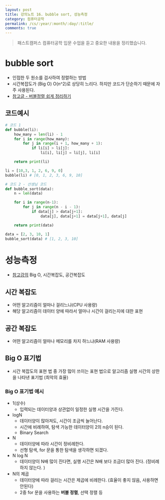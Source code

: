 ```yaml
---
layout: post
title: 강의노트 16. bubble sort, 성능측정
category: 컴퓨터공학
permalink: /cs/:year/:month/:day/:title/
comments: true
---
```

> 패스트캠퍼스 컴퓨터공학 입문 수업을 듣고 중요한 내용을 정리했습니다.

# bubble sort
- 인접한 두 원소를 검사하여 정렬하는 방법
- 시간복잡도가 (Big O) O(n^2)로 상당히 느리다. 하지만 코드가 단순하기 때문에 자주 사용된다.
- [참고글 - 버블정렬 쉽게 정리하기](http://www.jynote.net/490)

## 코드예시

```python
# 코드 1
def bubble(li):
    how_many = len(li) - 1
    for i in range(how_many):
        for j in range(i + 1, how_many + 1):
            if li[i] > li[j]:
                li[i], li[j] = li[j], li[i]   

    return print(li)

li = [10,3, 1, 2, 6, 9, 0]
bubble(li) # [0, 1, 2, 3, 6, 9, 10]

# 코드 2 - 선생님 코드
def bubble_sort(data):
    n = len(data)

    for i in range(n-1):
        for j in range(n - i - 1):
            if data[j] > data[j+1]:
                data[j], data[j+1] = data[j+1], data[j]   

    return print(data)  

data = [2, 3, 10, 1]
bubble_sort(data) # [1, 2, 3, 10]
```

# 성능측정
- [참고강의](https://www.inflearn.com/course/%EC%BD%94%EB%94%A9-%EC%9D%B8%ED%84%B0%EB%B7%B0 ) Big O, 시간복잡도, 공간복잡도

##  시간 복잡도
- 어떤 알고리즘이 얼마나 걸리느냐(CPU 사용량)
- 해당 알고리즘이 데이터 양에 따라서 얼마나 시간이 걸리는지에 대한 표현

## 공간 복잡도
- 어떤 알고리즘이 얼마나 메모리를 차지 하느냐(RAM 사용량)

## Big O 표기법
- 시간 복잡도의 표현 법 중 가장 많이 쓰이는 표현 법으로 알고리즘 실행 시간의 상한을 나타낸 표기법 (최악의 효율)

### Big O 표기법 예시
- 1(상수)
  - 입력되는 데이터양과 상관없이 일정한 실행 시간을 가진다.
- logN
  - 데이터양이 많아져도, 시간이 조금씩 늘어난다.
  - 시간에 비례하여, 탐색 가능한 데이터양이 2의 n승이 된다.
  - Binary Search
- N
  - 데이터양에 따라 시간이 정비례한다.
  - 선형 탐색, for 문을 통한 탐색을 생각하면 되겠다.
- N log N
  - 데이터양이 N배 많이 진다면, 실행 시간은 N배 보다 조금더 많아 진다. (정비례 하지 않는다. )
- N의 제곱
  - 데이터양에 따라 걸리는 시간은 제곱에 비례한다. (효율이 좋지 않음, 사용하면 안된다)
  - 2중 for 문을 사용하는 **버블 정렬**, 선택 정렬 등

